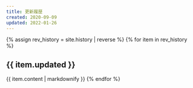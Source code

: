 ```yaml
---
title: 更新履歴
created: 2020-09-09
updated: 2022-01-26
---
```

{% assign rev_history = site.history | reverse %}
{% for item in rev_history %}
## <a name="{{ item.updated }}">{{ item.updated }}</a>
{{ item.content | markdownify }}
{% endfor %}
